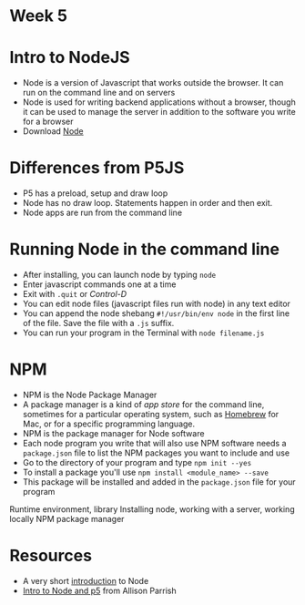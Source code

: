 # Week 5

# Intro to NodeJS
* Node is a version of Javascript that works outside the browser. It can run on the command line and on servers
* Node is used for writing backend applications without a browser, though it can be used to manage the server in addition to the software you write for a browser
* Download [Node](https://nodejs.org/en/)

# Differences from P5JS
* P5 has a preload, setup and draw loop
* Node has no draw loop. Statements happen in order and then exit.
* Node apps are run from the command line

# Running Node in the command line
* After installing, you can launch node by typing ```node```
* Enter javascript commands one at a time
* Exit with ```.quit``` or *Control-D*
* You can edit node files (javascript files run with node) in any text editor
* You can append the node shebang ```#!/usr/bin/env node``` in the first line of the file. Save the file with a ```.js``` suffix.
* You can run your program in the Terminal with ```node filename.js```

# NPM
* NPM is the Node Package Manager
* A package manager is a kind of *app store* for the command line, sometimes for a particular operating system, such as [Homebrew](http://brew.sh) for Mac, or for a specific programming language.
* NPM is the package manager for Node software
* Each node program you write that will also use NPM software needs a ```package.json``` file to list the NPM packages you want to include and use
* Go to the directory of your program and type ```npm init --yes```
* To install a package you'll use ```npm install <module_name> --save```
* This package will be installed and added in the ```package.json``` file for your program



Runtime environment, library
Installing node, working with a server, working locally
NPM package manager

# Resources

* A very short [introduction](https://glitch.com/edit/#!/first-app-node?path=README.md:1:0) to Node
* [Intro to Node and p5](https://creative-coding.decontextualize.com/node/) from Allison Parrish
